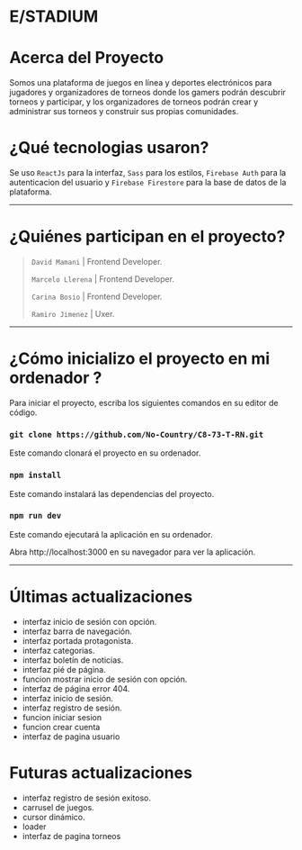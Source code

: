# **E/STADIUM**

# **Acerca del Proyecto**

Somos una plataforma de juegos en línea y deportes electrónicos para jugadores y organizadores de torneos donde los gamers podrán descubrir torneos y participar, y los organizadores de torneos podrán crear y administrar sus torneos y construir sus propias comunidades.

# **¿Qué tecnologias usaron?**

Se uso `ReactJs` para la interfaz, `Sass` para los estilos, `Firebase Auth` para la autenticacion del usuario y `Firebase Firestore` para la base de datos de la plataforma.

---

# **¿Quiénes participan en el proyecto?**

> `David Mamani` | Frontend Developer.
>
> `Marcelo Llerena` | Frontend Developer.
>
> `Carina Bosio` | Frontend Developer.
>
> `Ramiro Jimenez` | Uxer.

---

# **¿Cómo inicializo el proyecto en mi ordenador ?**

Para iniciar el proyecto, escriba los siguientes comandos en su editor de código.

### `git clone https://github.com/No-Country/C8-73-T-RN.git`

Este comando clonará el proyecto en su ordenador.

### `npm install`

Este comando instalará las dependencias del proyecto.

### `npm run dev`

Este comando ejecutará la aplicación en su ordenador.

Abra http://localhost:3000 en su navegador para ver la aplicación.

---

# **Últimas actualizaciones**

-   interfaz inicio de sesión con opción.
-   interfaz barra de navegación.
-   interfaz portada protagonista.
-   interfaz categorias.
-   interfaz boletín de noticias.
-   interfaz pié de página.
-   funcion mostrar inicio de sesión con opción.
-   interfaz de página error 404.
-   interfaz inicio de sesión.
-   interfaz registro de sesión.
-   funcion iniciar sesion
-   funcion crear cuenta
-   interfaz de pagina usuario

# **Futuras actualizaciones**

-   interfaz registro de sesión exitoso.
-   carrusel de juegos.
-   cursor dinámico.
-   loader
-   interfaz de pagina torneos

